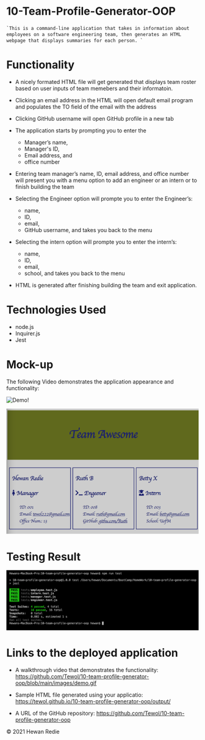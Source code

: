 # 10-Team-Profile-Generator-OOP

    `This is a command-line application that takes in information about employees on a software engineering team, then generates an HTML webpage that displays summaries for each person. `

# Functionality

* A nicely formated HTML file will get generated that displays  team roster based on user inputs of team memebers and their informatoin. 

* Clicking an email address in the HTML will open default email program and populates the TO field of the email with the address

* Clicking GitHub username will open GitHub profile in a new tab

* The application starts by prompting you to enter the 
	- Manager’s name, 
	- Manager's ID, 
	- Email address, and 
	- office number

* Entering team manager’s name, ID, email address, and office number will present you with a menu option to add an engineer or an intern or to finish building the team

* Selecting the Engineer option will prompte you to enter the Engineer’s:
	- name, 
	- ID, 
	- email, 
	- GitHub username, and takes you back to the menu

* Selecting the intern option will prompte you to enter the intern’s:
	- name, 
	- ID, 
	- email, 
	- school, and takes you back to the menu
* HTML is generated after finishing building the team and exit application. 

# Technologies Used
* node.js
* Inquirer.js
* Jest

# Mock-up
The following Video demonstrates the application appearance and functionality:


![Demo!](./images/demo.gif)

![An HTML webpage that displays summaries of each employees.](./images/team.png)

# Testing Result

![Test Result.](./images/test.png)

# Links to the deployed application
* A walkthrough video that demonstrates the functionality:
https://github.com/Tewol/10-team-profile-generator-oop/blob/main/images/demo.gif

* Sample HTML file generated using your applicatio: https://tewol.github.io/10-team-profile-generator-oop/output/

* A URL of the GitHub repository: https://github.com/Tewol/10-team-profile-generator-oop

© 2021 Hewan Redie


